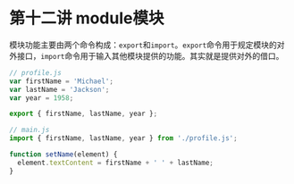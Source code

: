 # 第十二讲 module模块

模块功能主要由两个命令构成：`export`和`import`。`export`命令用于规定模块的对外接口，`import`命令用于输入其他模块提供的功能。其实就是提供对外的借口。

``````js
// profile.js
var firstName = 'Michael';
var lastName = 'Jackson';
var year = 1958;

export { firstName, lastName, year };
``````

`````js
// main.js
import { firstName, lastName, year } from './profile.js';

function setName(element) {
  element.textContent = firstName + ' ' + lastName;
}
`````

